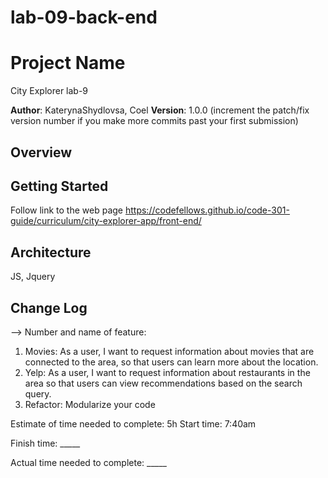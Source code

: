 # lab-09-back-end
# Project Name
City Explorer lab-9

**Author**: KaterynaShydlovsa, Coel
**Version**: 1.0.0 (increment the patch/fix version number if you make more commits past your first submission)

## Overview
<!-- Provide a high level overview of what this application is and why you are building it, beyond the fact that it's an assignment for this class. (i.e. What's your problem domain?) -->

## Getting Started
Follow link to the web page
https://codefellows.github.io/code-301-guide/curriculum/city-explorer-app/front-end/

## Architecture
JS, Jquery

## Change Log
<!-- Use this area to document the iterative changes made to your application as each feature is successfully implemented. Use time stamps. Here's an examples:

01-01-2001 4:59pm - Application now has a fully-functional express server, with a GET route for the location resource.

## Credits and Collaborations
<!-- Give credit (and a link) to other people or resources that helped you build this application. -->
-->
Number and name of feature: 
1. Movies: As a user, I want to request information about movies that are connected to the area, so that users can learn more about the location.
2. Yelp: As a user, I want to request information about restaurants in the area so that users can view recommendations based on the search query.
3. Refactor: Modularize your code

Estimate of time needed to complete: 5h
Start time: 7:40am

Finish time: _____

Actual time needed to complete: _____